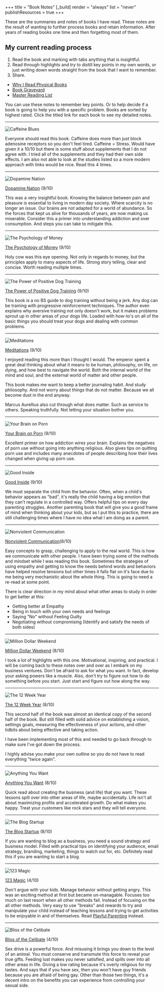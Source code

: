 +++
title = "Book Notes"
[_build]
  render = "always"
  list = "never"
  publishResources = true
+++


These are the summaries and notes of books I have read. These notes are the result of wanting to further process books and retain information. After years of reading books one time and then forgetting most of them. 

## My current reading process
1. Read the book and marking with tabs anything that is insightful.  
2. Read through highlights and try to distill key points in my own words, or just writing down words straight from the book that I want to remember. 
3. Share.

- [Why I Read Physical Books](Why%20I%20Read%20Physical%20Books.md)
- [Book Graveyard](Book%20Graveyard.md)
- [Master Reading List](Master%20Reading%20List.md)

You can use these notes to remember key points. Or to help decide if a book is going to help you with a specific problem. Books are sorted by highest rated. Click the titled link for each book to see my detailed notes. 

---


![Caffeine Blues](https://m.media-amazon.com/images/I/81esD9K1FcL._SL1500_.jpg?classes=inline&height=175px)

Everyone should read this book. Caffeine does more than just block adenosine receptors so you don't feel tired. Caffeine = Stress. Would have given it a 10/10 but there is some stuff about supplements that I do not agree with. I tried all of the supplements and they had their own side effects. I am also not able to look at the studies listed so a more modern approach with links would be nice. Read this 4 times.

---

![Dopamine Nation](https://m.media-amazon.com/images/I/91lcJzqYNtL._SL1500_.jpg?classes=inline&height=175px)

[Dopamine Nation](Dopamine%20Nation.md) (9/10)

This was a very insightful book. Knowing the balance between pain and pleasure is essential to living in modern day society. Where scarcity is no longer an issue. Our brains are not adapted for a world of abundance. So the forces that kept us alive for thousands of years, are now making us miserable. Consider this a primer into understanding addiction and over consumption. And steps you can take to mitigate this. 

---
![The Psychology of Money](https://m.media-amazon.com/images/I/71aG0m9XRcL._SL1500_.jpg?classes=inline&height=175px)

[The Psychology of Money](The%20Psychology%20of%20Money.md) (9/10)

Holy cow was this eye opening. Not only in regards to money, but the principles apply to many aspects of life. Strong story telling, clear and concise. Worth reading multiple times. 

---

![The Power of Positive Dog Training](https://m.media-amazon.com/images/I/61fUL8I9owL._SL1500_.jpg?classes=inline&height=175px)

[The Power of Positive Dog Training](The%20Power%20of%20Positive%20Dog%20Training.md) (9/10)

This book is a no BS guide to dog training without being a jerk. Any dog can be training with progressive reinforcement techniques. The author even explains why aversive training not only doesn't work, but it makes problems sprout up in other areas of your dogs life. Loaded with how-to's on all of the basic things you should treat your dogs and dealing with common problems. 

---

![Meditations](https://m.media-amazon.com/images/I/512B-9yFgAL._SL1200_.jpg?classes=inline&height=175px)

[Meditations](Meditations.md) (9/10)

I enjoyed reading this more than I thought I would. The emperor spent a great deal thinking about what it means to be human, philosophy, on life, on dying, and how best to navigate the world. Both the internal world of the mind and soul, and the external world of matter and other people. 

This book makes me want to keep a better journaling habit. And study philosophy. And not worry about things that do not matter. Because we all become dust in the end anyway. 

Marcus Aurellius also cut through what does matter. Such as service to others. Speaking truthfully. Not letting your situation bother you. 

---

![Your Brain on Porn](https://m.media-amazon.com/images/I/611TBbtqJYL._SL1360_.jpg?classes=inline&height=175px)

[Your Brain on Porn](Your%20Brain%20on%20Porn.md) (9/10)

Excellent primer on how addiction wires your brain. Explains the negatives of porn use without going into anything religious. Also gives tips on quitting porn use and includes many anecdotes of people describing how their lives changed when giving up porn use. 

---


![Good Inside](https://m.media-amazon.com/images/I/71hzYnnWXBL._SL1500_.jpg?classes=inline&height=175px)

[Good Inside](Good%20Inside.md) (9/10)

We must separate the child from the behavior. Often, when a child's behavior appears as "bad", it's really the child having a big emotion that they can't regulate in a controlled way. Offers helpful tips on every day parenting struggles. Another parenting book that will give you a good frame of mind when thinking about your kids, but as I put this to practice, there are still challenging times where I have no idea what I am doing as a parent. 

---

![Nonviolent Communication](https://m.media-amazon.com/images/I/6188ojOs2tS._SL1000_.jpg?classes=inline&height=175px) 

[Nonviolent Communication](Nonviolent%20Communication.md)(8/10)

Easy concepts to grasp, challenging to apply to the real world. This is how we communicate with other people. I have been trying some of the methods and mindset while I was reading this book. Sometimes the strategies of using empathy and getting to know the needs behind words and behaviors have helped resolve tensions but other times it falls flat on it's face due to me being very mechanistic about the whole thing. This is going to need a re-read at some point. 

There is clear direction in my mind about what other areas to study in order to get better at this:
- Getting better at Empathy
- Being in touch with your own needs and feelings
- Saying "No" without Feeling Guilty
- Negotiating without compromising (Identify and satisfy the needs of both sides)

---

![Million Dollar Weekend](https://m.media-amazon.com/images/I/711Oi-AKX1L._SL1500_.jpg?classes=inline&height=175px)

[Million Dollar Weekend](Million%20Dollar%20Weekend.md) (8/10)

I took a lot of highlights with this one. Motivational, inspiring, and practical. I will be coming back to these notes over and over as I embark on my business ventures. Don't be afraid to ask for what you want. In fact, develop your asking powers like a muscle. Also, don't try to figure out how to do something before you start. Just start and figure out how along the way. 

---

![The 12 Week Year](https://m.media-amazon.com/images/I/71ZMsYuwELL._SL1500_.jpg?classes=inline&height=175px)

[The 12 Week Year](The%2012%20Week%20Year.md) (8/10)

This second half of the book was almost an identical copy of the second half of the book. But still filled with solid advice on establishing a vision, settings goals, measuring the effectiveness of your actions, and other tidbits about being effective and taking action. 

I have been implementing most of this and needed to go back through to make sure I've got down the process. 

I highly advise you make your own outline so you do not have to read everything "twice again". 

---

![Anything You Want](https://f.media-amazon.com/images/I/61P+7owVcML._SY425_.jpg?classes=inline&height=175px)

[Anything You Want](Anything%20You%20Want.md) (8/10)

Quick read about creating the business (and life) that you want. These lessons spill over into other areas of life, maybe accidentally. Life isn't all about maximizing profits and accelerated growth. Do what makes you happy. Treat your customers like rock stars and they will tell everyone. 

---

![The Blog Startup](https://m.media-amazon.com/images/I/61Lm6P0rPsL._SL1360_.jpg?classes=inline&height=175px)

[The Blog Startup](The%20Blog%20Startup.md) (8/10)

If you are wanting to blog as a business, you need a sound strategy and business model. Filled with practical tips on identifying your audience, email strategy, branding, marketing, things to watch out for, etc. Definitely read this if you are wanting to start a blog.

---


![123 Magic](https://m.media-amazon.com/images/I/61vWhousV5L._SL1500_.jpg?classes=inline&height=175px)

[123 Magic](123%20Magic.md) (4/10)

Don't argue with your kids. Manage behavior without getting angry. This was an exciting method at first but became un-managable. Focuses too much on last resort when all other methods fail. Instead of focusing on the all other methods. Very easy to use "breaks" and rewards to try and manipulate your child instead of teaching lessons and trying to get activities to be enjoyable in and of themselves. Read [Playful Parenting](Playful%20Parenting.md) instead.


---

![Bliss of the Celibate](/images/blissofthecelibate.png?classes=inline&height=175px)

[Bliss of the Celibate](Bliss%20of%20the%20Celibate.md) (4/10)

Sex drive is a powerful force. And misusing it brings you down to the level of an animal. You must conserve and transmute this force to reveal your true gifts. Feeding lust makes you never satisfied, and spills over into all other areas in life. Giving a low rating because it's overly religious for my tastes. And says that if you have sex, then you won't have guy friends because you are afraid of being gay. Other than those two things, it's a decent intro on the benefits you can experience from controlling your sexual side. 
